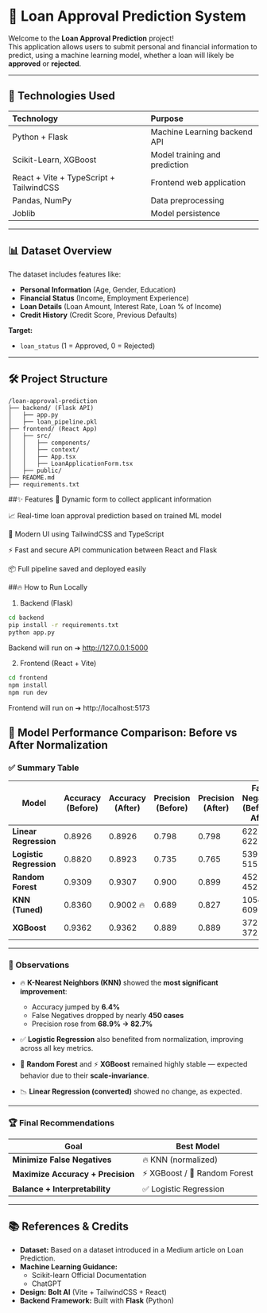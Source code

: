 # 🏦 Loan Approval Prediction System

Welcome to the **Loan Approval Prediction** project!  
This application allows users to submit personal and financial information to predict, using a machine learning model, whether a loan will likely be **approved** or **rejected**.

---

## 🚀 Technologies Used

| Technology | Purpose |
|:--|:--|
| Python + Flask | Machine Learning backend API |
| Scikit-Learn, XGBoost | Model training and prediction |
| React + Vite + TypeScript + TailwindCSS | Frontend web application |
| Pandas, NumPy | Data preprocessing |
| Joblib | Model persistence |

---

## 📊 Dataset Overview

The dataset includes features like:
- **Personal Information** (Age, Gender, Education)
- **Financial Status** (Income, Employment Experience)
- **Loan Details** (Loan Amount, Interest Rate, Loan % of Income)
- **Credit History** (Credit Score, Previous Defaults)

**Target:**
- `loan_status` (1 = Approved, 0 = Rejected)

---

## 🛠️ Project Structure

```plaintext
/loan-approval-prediction
├── backend/ (Flask API)
│   ├── app.py
│   ├── loan_pipeline.pkl
├── frontend/ (React App)
│   ├── src/
│   │   ├── components/
│   │   ├── context/
│   │   ├── App.tsx
│   │   ├── LoanApplicationForm.tsx
│   ├── public/
├── README.md
├── requirements.txt
```
##✨ Features
📄 Dynamic form to collect applicant information

📈 Real-time loan approval prediction based on trained ML model

🎨 Modern UI using TailwindCSS and TypeScript

⚡ Fast and secure API communication between React and Flask

📦 Full pipeline saved and deployed easily

##🔥 How to Run Locally
1. Backend (Flask)
 ```bash
cd backend
pip install -r requirements.txt
python app.py
```
Backend will run on ➔ http://127.0.0.1:5000

2. Frontend (React + Vite)
```bash
cd frontend
npm install
npm run dev
```
Frontend will run on ➔ http://localhost:5173

## 🔁 Model Performance Comparison: Before vs After Normalization

### ✅ Summary Table

| Model                  | Accuracy (Before) | Accuracy (After) | Precision (Before) | Precision (After) | False Negatives (Before → After) |
|------------------------|------------------|------------------|---------------------|--------------------|-----------------------------------|
| **Linear Regression**  | 0.8926            | 0.8926           | 0.798               | 0.798              | 622 → 622                         |
| **Logistic Regression**| 0.8820            | 0.8923           | 0.735               | 0.765              | 539 → 515 ✅                       |
| **Random Forest**      | 0.9309            | 0.9307           | 0.900               | 0.899              | 452 → 452                         |
| **KNN (Tuned)**        | 0.8360            | 0.9002 🔥        | 0.689               | 0.827              | 1054 → 609 🔥                     |
| **XGBoost**            | 0.9362            | 0.9362           | 0.889               | 0.889              | 372 → 372                         |

---

### 🧠 Observations

- 🔥 **K-Nearest Neighbors (KNN)** showed the **most significant improvement**:
  - Accuracy jumped by **6.4%**
  - False Negatives dropped by nearly **450 cases**
  - Precision rose from **68.9% → 82.7%**

- ✅ **Logistic Regression** also benefited from normalization, improving across all key metrics.

- 🧱 **Random Forest** and ⚡ **XGBoost** remained highly stable — expected behavior due to their **scale-invariance**.

- 📉 **Linear Regression (converted)** showed no change, as expected.

---

### 🏆 Final Recommendations

| Goal                     | Best Model             |
|--------------------------|------------------------|
| **Minimize False Negatives** | 🔥 KNN (normalized)       |
| **Maximize Accuracy + Precision** | ⚡ XGBoost / 🌲 Random Forest |
| **Balance + Interpretability** | ✅ Logistic Regression    |

---
## 📚 References & Credits

- **Dataset:** Based on a dataset introduced in a Medium article on Loan Prediction.
- **Machine Learning Guidance:**  
  - Scikit-learn Official Documentation  
  - ChatGPT 
- **Design:** **Bolt AI** (Vite + TailwindCSS + React)
- **Backend Framework:** Built with **Flask** (Python)

